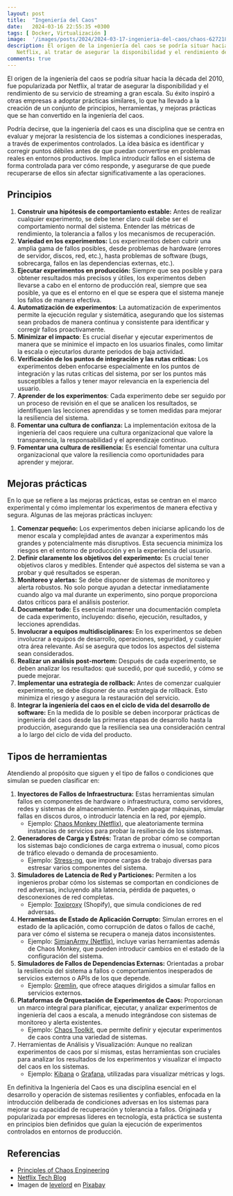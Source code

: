 ```yaml
---
layout: post
title:  "Ingeniería del Caos"
date:   2024-03-16 22:55:35 +0300
tags: [ Docker, Virtualización ]
image:  '/images/posts/2024/2024-03-17-ingenieria-del-caos/chaos-627218.jpg'
description: El origen de la ingeniería del caos se podría situar hacia la década del 2010, fue popularizada por 
   Netflix, al tratar de asegurar la disponibilidad y el rendimiento de su servicio de streaming a gran escala
comments: true
---
```


El origen de la ingeniería del caos se podría situar hacia la década del 2010, fue popularizada por Netflix, al 
tratar de asegurar la disponibilidad y el rendimiento de su servicio de streaming a gran escala. Su éxito inspiró a 
otras empresas a adoptar prácticas similares, lo que ha llevado a la creación de un conjunto de principios, 
herramientas, y mejoras prácticas que se han convertido en la ingeniería del caos.

Podría decirse, que la ingeniería del caos es una disciplina que se centra en evaluar y mejorar la 
resistencia de los sistemas a condiciones inesperadas, a través de experimentos controlados. La ídea básica es 
identificar y corregir puntos débiles antes de que puedan convertirse en problemas reales en entornos productivos. 
Implica introducir fallos en el sistema de forma controlada para ver cómo responde, y asegurarse de que puede 
recuperarse de ellos sin afectar significativamente a las operaciones. 

## Principios

1. **Construir una hipótesis de comportamiento estable:** Antes de realizar cualquier experimento, se debe tener 
   claro cuál debe ser el comportamiento normal del sistema. Entender las métricas de rendimiento, la tolerancia a 
   fallos y los mecanismos de recuperación.
2. **Variedad en los experimentos:** Los experimentos deben cubrir una amplia gama de fallos posibles, desde 
   problemas de hardware (errores de servidor, discos, red, etc.), hasta problemas de software (bugs, sobrecarga, 
   fallos en las dependencias externas, etc.).
3. **Ejecutar experimentos en producción:** Siempre que sea posible y para obtener resultados más precisos y útiles, 
   los experimentos deben llevarse a cabo en el entorno de producción real, siempre que sea posible, ya que es el 
   entorno en el que se espera que el sistema maneje los fallos de manera efectiva.
4. **Automatización de experimentos**: La automatización de experimentos permite la ejecución regular y sistemática, 
   asegurando que los sistemas sean probados de manera continua y consistente para identificar y corregir fallos proactivamente.
5. **Minimizar el impacto**: Es crucial diseñar y ejecutar experimentos de manera que se minimice el impacto en los 
   usuarios finales, como limitar la escala o ejecutarlos durante periodos de baja actividad.
6. **Verificación de los puntos de integración y las rutas críticas:** Los experimentos deben enfocarse 
   especialmente en los puntos de integración y las rutas críticas del sistema, por ser los puntos más susceptibles 
   a fallos y tener mayor relevancia en la experiencia del usuario.
7. **Aprender de los experimentos**: Cada experimento debe ser seguido por un proceso de revisión en el que se analicen 
   los resultados, se identifiquen las lecciones aprendidas y se tomen medidas para mejorar la resiliencia del 
   sistema.
8. **Fomentar una cultura de confianza:** La implementación exitosa de la ingeniería del caos requiere una cultura organizacional que valore la transparencia, la responsabilidad y el aprendizaje continuo.
9. **Fomentar una cultura de resiliencia:** Es esencial fomentar una cultura organizacional que valore la 
   resiliencia como oportunidades para aprender y mejorar.


## Mejoras prácticas

En lo que se refiere a las mejoras prácticas, estas se centran en el marco experimental y cómo implementar los 
experimentos de manera efectiva y segura. Algunas de las mejoras prácticas incluyen: 

1. **Comenzar pequeño:** Los experimentos deben iniciarse aplicando los de menor escala y complejidad antes de 
   avanzar a experimentos más grandes y potencialmente más disruptivos. Esta secuencia minimiza los riesgos en el 
   entorno de producción y en la experiencia del usuario. 
2. **Definir claramente los objetivos del experimento:** Es crucial tener objetivos claros y medibles. Entender qué 
   aspectos del sistema se van a probar y qué resultados se esperan. 
3. **Monitoreo y alertas:** Se debe disponer de sistemas de monitoreo y alerta robustos. No solo porque ayudan a 
   detectar inmediatamente cuando algo va mal durante un experimento, sino porque proporciona datos críticos para el análisis posterior. 
4. **Documentar todo:** Es esencial mantener una documentación completa de cada experimento, incluyendo: diseño, 
   ejecución, resultados, y lecciones aprendidas. 
5. **Involucrar a equipos multidisciplinares:** En los experimentos se deben involucrar a equipos de desarrollo, 
   operaciones, seguridad, y cualquier otra área relevante. Así se asegura que todos los aspectos del sistema sean 
   considerados. 
6. **Realizar un análisis post-mortem:** Después de cada experimento, se deben analizar los resultados: qué sucedió, 
   por qué sucedió, y cómo se puede mejorar. 
7. **Implementar una estrategia de rollback:** Antes de comenzar cualquier experimento, se debe disponer de una 
   estrategia de rollback. Esto minimiza el riesgo y asegura la restauración del servicio. 
8. **Integrar la ingeniería del caos en el ciclo de vida del desarrollo de software:** En la medida de lo 
   posible se deben incorporar prácticas de ingeniería del caos desde las primeras etapas de desarrollo hasta la 
   producción, asegurando que la resiliencia sea una consideración central a lo largo del ciclo de vida del producto.

## Tipos de herramientas

Atendiendo al propósito que siguen y el tipo de fallos o condiciones que simulan se pueden clasificar en:

1. **Inyectores de Fallos de Infraestructura:** Estas herramientas simulan fallos en componentes de hardware o 
   infraestructura, como servidores, redes y sistemas de almacenamiento. Pueden apagar máquinas, simular fallas en 
   discos duros, o introducir latencia en la red, por ejemplo. 
   * Ejemplo: [Chaos Monkey (Netflix)](https://keepcoding.io/blog/que-es-chaos-monkey/#:~:text=de%20cualquier%20falla.-,%C2%BFQu%C3%A9%20es%20Chaos%20Monkey%3F,la%20estabilidad%20de%20la%20plataforma), que aleatoriamente termina instancias de servicios para probar la resiliencia 
   de los sistemas. 
2. **Generadores de Carga y Estrés:** Tratan de probar cómo se comportan los sistemas bajo condiciones de carga 
   extrema o inusual, como picos de tráfico elevado o demanda de procesamiento.
   * Ejemplo: [Stress-ng](https://github.com/ColinIanKing/stress-ng), que impone cargas de trabajo diversas para estresar varios componentes del sistema. 
3. **Simuladores de Latencia de Red y Particiones:** Permiten a los ingenieros probar cómo los sistemas se comportan 
   en condiciones de red adversas, incluyendo alta latencia, pérdida de paquetes, o desconexiones de red completas.
   * Ejemplo: [Toxiproxy](https://github.com/Shopify/toxiproxy) (Shopify), que simula condiciones de red adversas. 
4. **Herramientas de Estado de Aplicación Corrupto:** Simulan errores en el estado de la aplicación, como corrupción de 
   datos o fallos de caché, para ver cómo el sistema se recupera o maneja datos inconsistentes. 
   * Ejemplo: [SimianArmy (Netflix)](https://github.com/Netflix/SimianArmy), incluye varias herramientas además de Chaos Monkey, que pueden introducir 
     cambios en 
      el estado de la configuración del sistema. 
5. **Simuladores de Fallos de Dependencias Externas:** Orientadas a probar la resiliencia del sistema a fallos o 
   comportamientos inesperados de servicios externos o APIs de los que depende. 
   * Ejemplo: [Gremlin](https://www.gremlin.com/), que ofrece ataques dirigidos a simular fallos en servicios externos. 
6. **Plataformas de Orquestación de Experimentos de Caos:** Proporcionan un marco integral para planificar, ejecutar,
   y analizar experimentos de ingeniería del caos a escala, a menudo integrándose con sistemas de monitoreo y alerta 
   existentes.
   * Ejemplo: [Chaos Toolkit](https://chaostoolkit.org/), que permite definir y ejecutar experimentos de caos contra una variedad de sistemas. 
7. Herramientas de Análisis y Visualización: Aunque no realizan experimentos de caos por sí mismas, estas herramientas son cruciales para analizar los resultados de los experimentos y visualizar el impacto del caos en los sistemas. 
   * Ejemplo: [Kibana](https://www.elastic.co/es/elastic-stack) o [Grafana](https://grafana.com/), utilizadas para visualizar métricas y 
     logs.


En definitiva la Ingeniería del Caos es una disciplina esencial en el desarrollo y operación de sistemas 
resilientes y confiables, enfocada en la introducción deliberada de condiciones adversas en los sistemas para mejorar su 
capacidad de recuperación y tolerancia a fallos. Originada y popularizada por empresas líderes en tecnología, esta 
práctica se sustenta en principios bien definidos que guían la ejecución de experimentos controlados en entornos de 
producción.

   
## Referencias

* [Principles of Chaos Engineering](https://principlesofchaos.org/)
* [Netflix Tech Blog](https://netflixtechblog.com/)
* Imagen de <a href="https://pixabay.com/es/users/levelord-757667/?utm_source=link-attribution&utm_medium=referral&utm_campaign=image&utm_content=627218">levelord</a> en <a href="https://pixabay.com/es//?utm_source=link-attribution&utm_medium=referral&utm_campaign=image&utm_content=627218">Pixabay</a>
